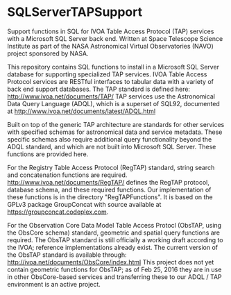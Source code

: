 # SQLServerTAPSupport
Support functions in SQL for IVOA Table Access Protocol (TAP) services with a Microsoft SQL Server back end. 
Written at Space Telescope Science Institute as part of the NASA Astronomical Virtual Observatories (NAVO) project sponsored by NASA.

This repository contains SQL functions to install in a Microsoft SQL Server database for supporting specialized TAP services.
IVOA Table Access Protocol services are RESTful interfaces to tabular data with a variety of back end support databases. The TAP standard is defined here: http://www.ivoa.net/documents/TAP/
TAP services use the Astronomical Data Query Language (ADQL), which is a superset of SQL92, documented at http://www.ivoa.net/documents/latest/ADQL.html

Built on top of the generic TAP architecture are standards for other services with specified schemas for astronomical data and service metadata.
These specific schemas also require additional query functionality beyond the ADQL standard, and which are not built into Microsoft SQL Server. These functions are provided here.

For the Registry Table Access Protocol (RegTAP) standard, string search and concatenation functions are required.
http://www.ivoa.net/documents/RegTAP/ defines the RegTAP protocol, database schema, and these required functions.
Our implementation of these functions is in the directory "RegTAPFunctions". It is based on the GPLv3 package GroupConcat with source available at https://groupconcat.codeplex.com.

For the Observation Core Data Model Table Access Protocl (ObsTAP, using the ObsCore schema) standard, geometric and spatial query functions are required.
The ObsTAP standard is still officially a working draft according to the IVOA; reference implementations already exist.
The current version of the ObsTAP standard is available through: http://ivoa.net/documents/ObsCore/index.html
This project does not yet contain geometric functions for ObsTAP; as of Feb 25, 2016 they are in use in other ObsCore-based services and transferring these to our ADQL / TAP environment is an active project.